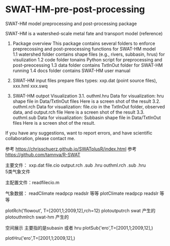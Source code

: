 # SWAT-HM-pre-post-processing
SWAT-HM model preprocessing and post-processing package

SWAT-HM is a watershed-scale metal fate and transport model (reference)

1. Package overview
This package contains several folders to enforce preprecossing and post-preocessing functions for SWAT-HM model  
1.1 watershed folder contains shape files (e.g., rivers, subbasin, hrus) for visulization
1.2 code folder tonains Python script for preprocessing and post-preocessing
1.3 data folder contains TxtInOut folder for SWAT-HM running
1.4 docs folder contains SWAT-HM user manual

2. SWAT-HM input files prepare
files types: xxp.dat (point source files), 
xxx.hml
xxx.swq

3. SWAT-HM outpot Visualization
3.1. outhml.hru
Data for visualization: hru shape file in Data/TxtInOut files 
Here is a screen shot of the result
3.2. outhml.rch
Data for visualization: file.cio in the TxtInOut folder, observed data, and output.rch file
Here is a screen shot of the result
3.3. outhml.sub
Data for visualization: Subbasin shape file in Data/TxtInOut files
Here is a screen shot of the result.

If you have any suggestions, want to report errors, and have scientific collaboration, please contact me.


参考 https://chrisschuerz.github.io/SWATplusR/index.html
参考 https://github.com/tamnva/R-SWAT

主要文件： 
xxp.dat
file.cio
output.rch .sub .hru
outhml.rch .sub .hru  
5类气象文件

主配置文件：readfilecio.m

气象数据：
readClimate
readpcp readslr 等等
plotClimate
readpcp readslr 等等

plotRch('flowout', T=[2001,1;2009,12],rch=12)
   plotoutputrch swat 产生的
   plotouthmlrch swat-hm 产生的
   
空间展示 主要指的是subasin 或者 hru
plotSub('ero',T=[2001,1;2009,12],)

plotHru('ero',T=[2001,1;2009,12],)


